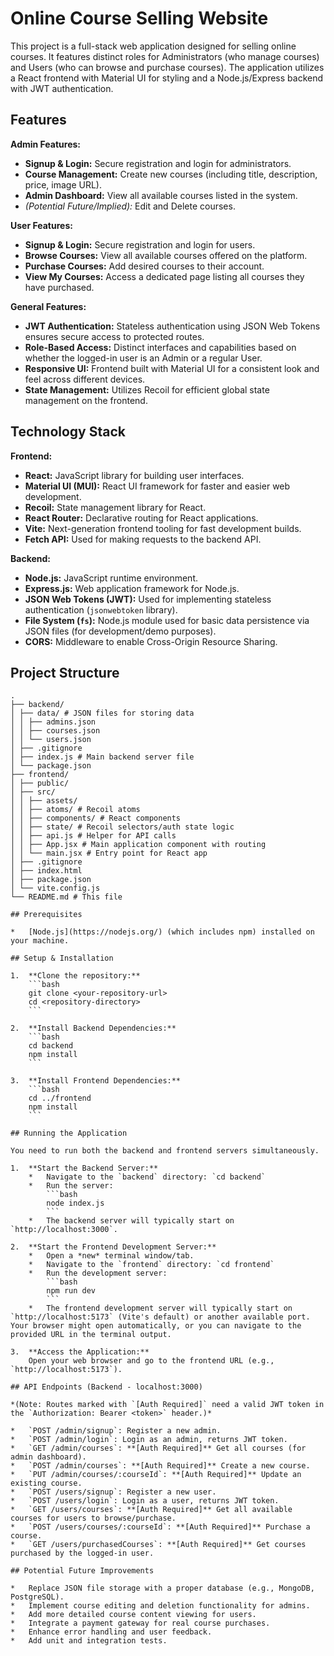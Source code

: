# Online Course Selling Website

This project is a full-stack web application designed for selling online courses. It features distinct roles for Administrators (who manage courses) and Users (who can browse and purchase courses). The application utilizes a React frontend with Material UI for styling and a Node.js/Express backend with JWT authentication.

## Features

**Admin Features:**

*   **Signup & Login:** Secure registration and login for administrators.
*   **Course Management:** Create new courses (including title, description, price, image URL).
*   **Admin Dashboard:** View all available courses listed in the system.
*   *(Potential Future/Implied):* Edit and Delete courses.

**User Features:**

*   **Signup & Login:** Secure registration and login for users.
*   **Browse Courses:** View all available courses offered on the platform.
*   **Purchase Courses:** Add desired courses to their account.
*   **View My Courses:** Access a dedicated page listing all courses they have purchased.

**General Features:**

*   **JWT Authentication:** Stateless authentication using JSON Web Tokens ensures secure access to protected routes.
*   **Role-Based Access:** Distinct interfaces and capabilities based on whether the logged-in user is an Admin or a regular User.
*   **Responsive UI:** Frontend built with Material UI for a consistent look and feel across different devices.
*   **State Management:** Utilizes Recoil for efficient global state management on the frontend.

## Technology Stack

**Frontend:**

*   **React:** JavaScript library for building user interfaces.
*   **Material UI (MUI):** React UI framework for faster and easier web development.
*   **Recoil:** State management library for React.
*   **React Router:** Declarative routing for React applications.
*   **Vite:** Next-generation frontend tooling for fast development builds.
*   **Fetch API:** Used for making requests to the backend API.

**Backend:**

*   **Node.js:** JavaScript runtime environment.
*   **Express.js:** Web application framework for Node.js.
*   **JSON Web Tokens (JWT):** Used for implementing stateless authentication (`jsonwebtoken` library).
*   **File System (`fs`):** Node.js module used for basic data persistence via JSON files (for development/demo purposes).
*   **CORS:** Middleware to enable Cross-Origin Resource Sharing.

## Project Structure

```text
.
├── backend/
│ ├── data/ # JSON files for storing data
│ │ ├── admins.json
│ │ ├── courses.json
│ │ └── users.json
│ ├── .gitignore
│ ├── index.js # Main backend server file
│ └── package.json
├── frontend/
│ ├── public/
│ ├── src/
│ │ ├── assets/
│ │ ├── atoms/ # Recoil atoms
│ │ ├── components/ # React components
│ │ ├── state/ # Recoil selectors/auth state logic
│ │ ├── api.js # Helper for API calls
│ │ ├── App.jsx # Main application component with routing
│ │ └── main.jsx # Entry point for React app
│ ├── .gitignore
│ ├── index.html
│ ├── package.json
│ └── vite.config.js
└── README.md # This file

## Prerequisites

*   [Node.js](https://nodejs.org/) (which includes npm) installed on your machine.

## Setup & Installation

1.  **Clone the repository:**
    ```bash
    git clone <your-repository-url>
    cd <repository-directory>
    ```

2.  **Install Backend Dependencies:**
    ```bash
    cd backend
    npm install
    ```

3.  **Install Frontend Dependencies:**
    ```bash
    cd ../frontend
    npm install
    ```

## Running the Application

You need to run both the backend and frontend servers simultaneously.

1.  **Start the Backend Server:**
    *   Navigate to the `backend` directory: `cd backend`
    *   Run the server:
        ```bash
        node index.js
        ```
    *   The backend server will typically start on `http://localhost:3000`.

2.  **Start the Frontend Development Server:**
    *   Open a *new* terminal window/tab.
    *   Navigate to the `frontend` directory: `cd frontend`
    *   Run the development server:
        ```bash
        npm run dev
        ```
    *   The frontend development server will typically start on `http://localhost:5173` (Vite's default) or another available port. Your browser might open automatically, or you can navigate to the provided URL in the terminal output.

3.  **Access the Application:**
    Open your web browser and go to the frontend URL (e.g., `http://localhost:5173`).

## API Endpoints (Backend - localhost:3000)

*(Note: Routes marked with `[Auth Required]` need a valid JWT token in the `Authorization: Bearer <token>` header.)*

*   `POST /admin/signup`: Register a new admin.
*   `POST /admin/login`: Login as an admin, returns JWT token.
*   `GET /admin/courses`: **[Auth Required]** Get all courses (for admin dashboard).
*   `POST /admin/courses`: **[Auth Required]** Create a new course.
*   `PUT /admin/courses/:courseId`: **[Auth Required]** Update an existing course.
*   `POST /users/signup`: Register a new user.
*   `POST /users/login`: Login as a user, returns JWT token.
*   `GET /users/courses`: **[Auth Required]** Get all available courses for users to browse/purchase.
*   `POST /users/courses/:courseId`: **[Auth Required]** Purchase a course.
*   `GET /users/purchasedCourses`: **[Auth Required]** Get courses purchased by the logged-in user.

## Potential Future Improvements

*   Replace JSON file storage with a proper database (e.g., MongoDB, PostgreSQL).
*   Implement course editing and deletion functionality for admins.
*   Add more detailed course content viewing for users.
*   Integrate a payment gateway for real course purchases.
*   Enhance error handling and user feedback.
*   Add unit and integration tests.